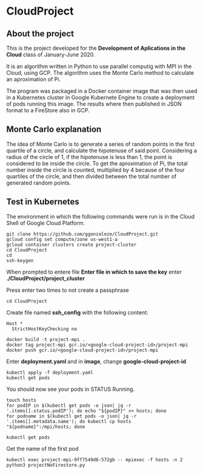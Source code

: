 # CloudProject
About the project
----------------------
This is the project developed for the **Development of Aplications in the Cloud** class of January-June 2020.
<p>It is an algorithm written in Python to use parallel computig with MPI in the Cloud, using GCP. The algorithm uses the Monte Carlo method to calculate an aproximation of Pi.
<p>The program was packaged in a Docker container image that was then used in a Kubernetes cluster in Google Kubernete Engine to create a deployment of pods running this image. The results where then published in JSON format to a FireStore also in GCP.

Monte Carlo explanation
-------------------------
<p>The idea of Monte Carlo is to generate a series of random points in the first quartile of a circle, and calculate the hipotenuse of said point. Considering a radius of the circle of 1, if the hipotenuse is less than 1, the point is considered to be inside the circle. To get the aproximation of Pi, the total number inside the circle is counted, multiplied by 4 because of the four quartiles of the circle, and then divided between the total number of generated random points. 
  
Test in Kubernetes
--------------------
<p>The environment in which the following commands were run is in the Cloud Shell of Google Cloud Platform.
  
```
git clone https://github.com/ggonzaleze/CloudProject.git
gcloud config set compute/zone us-west1-a
gcloud container clusters create project-cluster
cd CloudProject
cd
ssh-keygen
```

When prompted to entere file **Enter file in which to save the key** enter **./CloudProject/project_cluster**
<p>Press enter two times to not create a passphrase
  
```
cd CloudProject
```

Create file named **ssh_config** with the following content:

```
Host *    
  StrictHostKeyChecking no
```

```
docker build -t project-mpi .
docker tag project-mpi gcr.io/<google-cloud-project-id>/project-mpi
docker push gcr.io/<google-cloud-project-id>/project-mpi
```
Enter **deployment.yaml** and in **image**, change **google-cloud-project-id**

```
kubectl apply -f deployment.yaml
kubectl get pods
```

You should now see your pods in STATUS Running.

```
touch hosts
for podIP in $(kubectl get pods -o json| jq -r '.items[].status.podIP'); do echo "${podIP}" >> hosts; done
for podname in $(kubectl get pods -o json| jq -r '.items[].metadata.name'); do kubectl cp hosts "${podname}":/mpi/hosts; done
```

```
kubectl get pods
```

Get the name of the first pod

```
kubectl exec project-mpi-9ff7549d6-572gb -- mpiexec -f hosts -n 2 python3 projectNoFirestore.py
```
